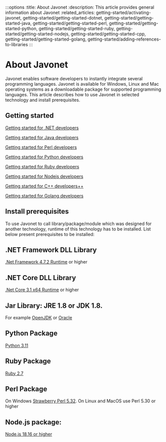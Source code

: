 :::options
:title: About Javonet
:description: This article provides general information about Javonet
:related_articles: getting-started/activating-javonet, getting-started/getting-started-dotnet, getting-started/getting-started-java, getting-started/getting-started-perl, getting-started/getting-started-python, getting-started/getting-started-ruby, getting-started/getting-started-nodejs, getting-started/getting-started-cpp, getting-started/getting-started-golang, getting-started/adding-references-to-libraries
:::

# About Javonet

Javonet enables software developers to instantly integrate several programming languages. Javonet is available for Windows, Linux and Mac operating systems as a downloadable package for supported programming languages. This article describes how to use Javonet in selected technology and install prerequisites. 

## Getting started  
  
  
[Getting started for .NET developers](https://www.javonet.com/guides/v2/getting-started/getting-started-dotnet)  

  
[Getting started for Java developers](https://www.javonet.com/guides/v2/getting-started/getting-started-java)  

  
[Getting started for Perl developers](https://www.javonet.com/guides/v2/getting-started/getting-started-perl)  

  
[Getting started for Python developers](https://www.javonet.com/guides/v2/getting-started/getting-started-python)  

  
[Getting started for Ruby developers](https://www.javonet.com/guides/v2/getting-started/getting-started-ruby)  

  
[Getting started for Nodejs developers](https://www.javonet.com/guides/v2/getting-started/getting-started-nodejs)  

  
[Getting started for C++ developers++](https://www.javonet.com/guides/v2/getting-started/getting-started-cpp)  

  
[Getting started for Golang developers](https://www.javonet.com/guides/v2/getting-started/getting-started-golang)    
  

## Install prerequisites  
  
To use Javonet to call library/package/module which was designed for another technology, runtime of this technology has to be installed. List below present prerequisites to be installed:

## .NET Framework DLL Library
[.Net Framework 4.7.2 Runtime](https://dotnet.microsoft.com/en-us/download/dotnet-framework/net472) or higher  

## .NET Core DLL Library
[.Net Core 3.1 x64 Runtime](https://dotnet.microsoft.com/en-us/download/dotnet/3.1) or higher  
 
## Jar Library: JRE 1.8 or JDK 1.8. 
For example [OpenJDK](https://www.openlogic.com/openjdk-downloads?field_java_parent_version_target_id=416&field_operating_system_target_id=All&field_architecture_target_id=391&field_java_package_target_id=All) or [Oracle](https://www.oracle.com/pl/java/technologies/javase/javase8u211-later-archive-downloads.html)

## Python Package
[Python 3.11](https://www.python.org/downloads/release/python-3113/)

## Ruby Package
[Ruby 2.7](https://rubyinstaller.org/downloads/) 

## Perl Package
On Windows [Strawberry Perl 5.32](https://strawberryperl.com/download/5.32.1.1/strawberry-perl-5.32.1.1-64bit.msi). On Linux and MacOS use Perl 5.30 or higher

## Node.js package: 
[Node.js 18.16 or higher](https://nodejs.org/en/download/)